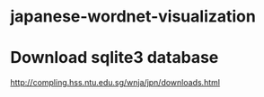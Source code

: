 # japanese-wordnet-visualization


# Download sqlite3 database
http://compling.hss.ntu.edu.sg/wnja/jpn/downloads.html
